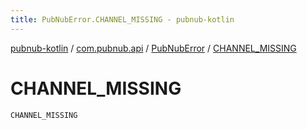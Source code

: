 ```yaml
---
title: PubNubError.CHANNEL_MISSING - pubnub-kotlin
---
```


[pubnub-kotlin](../../index.html) / [com.pubnub.api](../index.html) / [PubNubError](index.html) / [CHANNEL_MISSING](./-c-h-a-n-n-e-l_-m-i-s-s-i-n-g.html)

# CHANNEL_MISSING

`CHANNEL_MISSING`